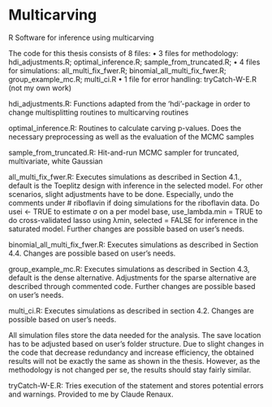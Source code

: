 # Multicarving
R Software for inference using multicarving

The code for this thesis consists of 8 files:
    • 3 files for methodology: hdi_adjustments.R; optimal_inference.R; sample_from_truncated.R;
    • 4 files for simulations: all_multi_fix_fwer.R; binomial_all_multi_fix_fwer.R; group_example_mc.R; multi_ci.R
    • 1 file for error handling: tryCatch-W-E.R (not my own work)

hdi_adjustments.R: Functions adapted from the ‘hdi’-package in order to change multisplitting routines to multicarving routines

optimal_inference.R: Routines to calculate carving p-values. Does the necessary preprocessing as well as the evaluation of the MCMC samples

sample_from_truncated.R: Hit-and-run MCMC sampler for truncated, multivariate, white Gaussian 

all_multi_fix_fwer.R: Executes simulations as described in Section 4.1., default is the Toeplitz design with inference in the selected model. For other scenarios, slight adjustments have to be done. Especially, undo the comments under # riboflavin if doing simulations for the riboflavin data. Do usei <- TRUE to estimate σ on a per model base, use_lambda.min = TRUE to do cross-validated lasso using λmin, selected = FALSE for inference in the saturated model. Further changes are possible based on user’s needs.

binomial_all_multi_fix_fwer.R: Executes simulations as described in Section 4.4. Changes are possible based on user’s needs.

group_example_mc.R: Executes simulations as described in Section 4.3, default is the dense alternative. Adjustments for the sparse alternative are described through commented code. Further changes are possible based on user’s needs.

multi_ci.R: Executes simulations as described in section 4.2. Changes are possible based on user’s needs.

All simulation files store the data needed for the analysis. The save location has to be adjusted based on user’s folder structure. Due to slight changes in the code that decrease redundancy and increase efficiency, the obtained results will not be exactly the same as shown in the thesis. However, as the methodology is not changed per se, the results should stay fairly similar.

tryCatch-W-E.R: Tries execution of the statement and stores potential errors and warnings. Provided to me by Claude Renaux.
